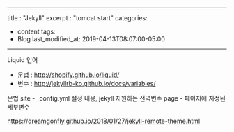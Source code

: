 
---
title : "Jekyll"
excerpt : "tomcat start"
categories:
  - content
tags:
  - Blog
last_modified_at: 2019-04-13T08:07:00-05:00
---

Liquid 언어
- 문법 : http://shopify.github.io/liquid/
- 변수 : http://jekyllrb-ko.github.io/docs/variables/


문법
 site - _config.yml 설정 내용, jekyll 지원하는 전역변수
 page - 페이지에 지정된 세부변수




https://dreamgonfly.github.io/2018/01/27/jekyll-remote-theme.html
